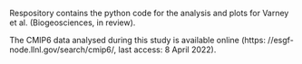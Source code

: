 Respository contains the python code for the analysis and plots for Varney et al. (Biogeosciences, in review).

The CMIP6 data analysed during this study is available online (https: //esgf-node.llnl.gov/search/cmip6/, last access: 8 April 2022).
